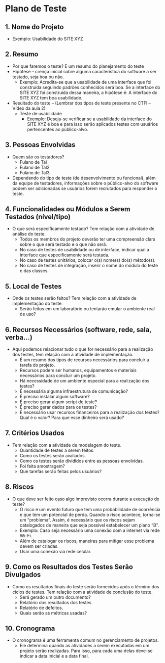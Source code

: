 # Plano de Teste

## 1. Nome do Projeto
- Exemplo: Usabilidade do SITE XYZ

## 2. Resumo
- Por que faremos o teste? E um resumo do planejamento do teste
- Hipótese – crença inicial sobre alguma característica do software a ser testado, seja boa ou não.
  - Exemplo: Acredita-se que a usabilidade de uma interface que foi construída seguindo padrões conhecidos será boa. Se a interface do SITE XYZ foi construída dessa maneira, a hipótese é: A interface do SITE XYZ tem boa usabilidade.
- Resultado do teste – (Lembrar dos tipos de teste presente no CTFl – Vídeo da aula 2)
  - Teste de usabilidade
    - Exemplo: Deseja-se verificar se a usabilidade da interface do SITE XYZ é boa e para isso serão aplicados testes com usuários pertencentes ao público-alvo.

## 3. Pessoas Envolvidas
- Quem são os testadores?
  - Fulano de Tal
  - Fulano de Tal2
  - Fulano de Tal3
- Dependendo do tipo de teste (de desenvolvimento ou funcional), além da equipe de testadores, informações sobre o público-alvo do software podem ser adicionadas se usuários forem recrutados para responder o teste.

## 4. Funcionalidades ou Módulos a Serem Testados (nível/tipo)
- O que será especificamente testado? Tem relação com a atividade de análise do teste.
  - Todos os membros do projeto deverão ter uma compreensão clara sobre o que será testado e o que não será.
  - No caso de testes de usabilidade ou de interface, indicar qual a interface que especificamente será testada.
  - No caso de testes unitários, colocar o(s) nome(s) do(s) método(s).
  - No caso de testes de integração, inserir o nome do módulo do teste e das classes.

## 5. Local de Testes
- Onde os testes serão feitos? Tem relação com a atividade de implementação do teste.
  - Serão feitos em um laboratório ou tentarão emular o ambiente real de uso?

## 6. Recursos Necessários (software, rede, sala, verba...)
- Aqui podemos relacionar tudo o que for necessário para a realização dos testes, tem relação com a atividade de implementação.
  - É um resumo dos tipos de recursos necessários para concluir a tarefa do projeto.
  - Recursos podem ser humanos, equipamentos e materiais necessários para concluir um projeto.
  - Há necessidade de um ambiente especial para a realização dos testes?
  - É necessária alguma infraestrutura de comunicação?
  - É preciso instalar algum software?
  - É preciso gerar algum script de teste?
  - É preciso gerar dados para os testes?
  - É necessário usar recursos financeiros para a realização dos testes? Qual é o valor? Para que esse dinheiro será usado?

## 7. Critérios Usados
- Tem relação com a atividade de modelagem do teste.
  - Quantidade de testes a serem feitos.
  - Como os testes serão avaliados.
  - Como os testes serão divididos entre as pessoas envolvidas.
  - Foi feita amostragem?
  - Que tarefas serão feitas pelos usuários?

## 8. Riscos
- O que deve ser feito caso algo imprevisto ocorra durante a execução do teste?
  - O risco é um evento futuro que tem uma probabilidade de ocorrência e que tem um potencial de perda. Quando o risco acontece, torna-se um “problema”. Assim, é necessário que os riscos sejam catalogados de maneira que seja possível estabelecer um plano “B”.
  - Exemplo: Caso seja necessário uma conexão com a internet via rede Wi-Fi.
  - Além de catalogar os riscos, maneiras para mitigar esse problema devem ser criadas.
  - Usar uma conexão via rede celular.

## 9. Como os Resultados dos Testes Serão Divulgados
- Como os resultados finais do teste serão fornecidos após o término dos ciclos de testes. Tem relação com a atividade de conclusão do teste.
  - Será gerado um outro documento?
  - Relatório dos resultados dos testes.
  - Relatório de defeitos.
  - Quais serão as métricas usadas?

## 10. Cronograma
- O cronograma é uma ferramenta comum no gerenciamento de projetos.
  - Ele determina quando as atividades a serem executadas em um projeto serão realizadas. Para isso, para cada uma delas deve-se indicar a data inicial e a data final.

